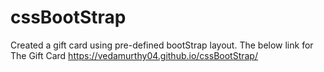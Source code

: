 # cssBootStrap
Created a gift card using pre-defined bootStrap layout.
The below link for The Gift Card 
https://vedamurthy04.github.io/cssBootStrap/
